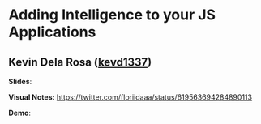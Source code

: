 # Adding Intelligence to your JS Applications
## Kevin Dela Rosa ([kevd1337](http://twitter.com/kevd1337))

**Slides**: 

**Visual Notes:** https://twitter.com/floriidaaa/status/619563694284890113

**Demo**:

